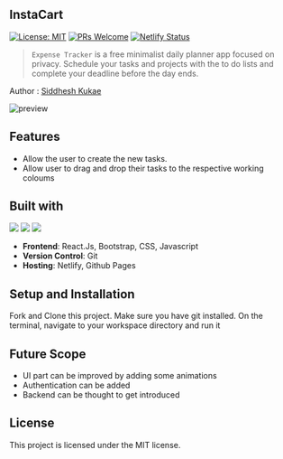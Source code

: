 ## InstaCart 

[![License: MIT](https://img.shields.io/badge/License-MIT-yellow.svg)](https://opensource.org/licenses/MIT) 
[![PRs Welcome](https://img.shields.io/badge/PRs-welcome-brightgreen.svg)](http://makeapullrequest.com)
[![Netlify Status](https://api.netlify.com/api/v1/badges/d989ba5f-681a-446f-b47f-f196a4a0bb35/deploy-status)](https://app.netlify.com/sites/sayancr777-instacart/deploys)

>```Expense Tracker``` is a free minimalist daily planner app focused on privacy. Schedule your tasks and projects with the to do lists and complete your deadline before the day ends. 

Author : [Siddhesh Kukae](contact@siddheshkukade.com)

![preview](https://github.com/Sayan-Maity/InstaCart/blob/main/public/preview.jpg)

## Features

- Allow the user to create the new tasks.
- Allow user to drag and drop their tasks to the respective working coloums

## Built with
<img src="https://img.shields.io/badge/html5%20-%23E34F26.svg?&style=for-the-badge&logo=html5&logoColor=white"/>  <img src="https://img.shields.io/badge/css3%20-%231572B6.svg?&style=for-the-badge&logo=css3&logoColor=white"/> <img src="https://img.shields.io/badge/javascript%20-%23323330.svg?&style=for-the-badge&logo=javascript&logoColor=%23F7DF1E"/> 

- **Frontend**: React.Js, Bootstrap, CSS, Javascript
- **Version Control**: Git
- **Hosting**: Netlify, Github Pages

## Setup and Installation
Fork and Clone this project. Make sure you have git installed. On the terminal, navigate to your workspace directory and run it
​
## Future Scope
- UI part can be improved by adding some animations
- Authentication can be added 
- Backend can be thought to get introduced
​
## License
This project is licensed under the MIT license.
